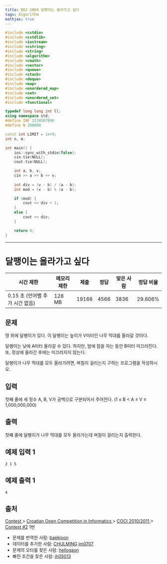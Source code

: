 ```yaml
---
title: BOJ 2869 달팽이는 올라가고 싶다
tags: Algorithm
mathjax: true
---
```



```c++
#include <cstdio>
#include <cstdlib>
#include <iostream>
#include <cstring>
#include <string>
#include <algorithm>
#include <cmath>
#include <vector>
#include <queue>
#include <stack>
#include <deque>
#include <map>
#include <unordered_map>
#include <set>
#include <unordered_set>
#include <functional>

typedef long long int ll;
using namespace std;
#define INF 1234567890
#define N 200000

const int LIMIT = 1e+9;
int n, m;

int main() {
	ios::sync_with_stdio(false);
	cin.tie(NULL);
	cout.tie(NULL);

	int a, b, v;
	cin >> a >> b >> v;
	
	int div = (v - b) / (a - b);
	int mod = (v - b) % (a - b);

	if (mod) {
		cout << div + 1;
	}
	else {
		cout << div;
	}

	return 0;
}


```

---

# 달팽이는 올라가고 싶다

| 시간 제한                       | 메모리 제한 | 제출  | 정답 | 맞은 사람 | 정답 비율 |
| ------------------------------- | ----------- | ----- | ---- | --------- | --------- |
| 0.15 초 (언어별 추가 시간 없음) | 128 MB      | 19166 | 4566 | 3836      | 29.606%   |

## 문제

땅 위에 달팽이가 있다. 이 달팽이는 높이가 V미터인 나무 막대를 올라갈 것이다.

달팽이는 낮에 A미터 올라갈 수 있다. 하지만, 밤에 잠을 자는 동안 B미터 미끄러진다. 또, 정상에 올라간 후에는 미끄러지지 않는다.

달팽이가 나무 막대를 모두 올라가려면, 며칠이 걸리는지 구하는 프로그램을 작성하시오.

## 입력

첫째 줄에 세 정수 A, B, V가 공백으로 구분되어서 주어진다. (1 ≤ B < A ≤ V ≤ 1,000,000,000)

## 출력

첫째 줄에 달팽이가 나무 막대를 모두 올라가는데 며칠이 걸리는지 출력한다.



## 예제 입력 1

```
2 1 5
```

## 예제 출력 1

```
4
```



## 출처

[Contest ](https://www.acmicpc.net/category/45)> [Croatian Open Competition in Informatics ](https://www.acmicpc.net/category/17)> [COCI 2010/2011 ](https://www.acmicpc.net/category/20)> [Contest #2](https://www.acmicpc.net/category/detail/76) 1번

- 문제를 번역한 사람: [baekjoon](https://www.acmicpc.net/user/baekjoon)
- 데이터를 추가한 사람: [CHULMING](https://www.acmicpc.net/user/CHULMING) [jm0707](https://www.acmicpc.net/user/jm0707)
- 문제의 오타를 찾은 사람: [hellogaon](https://www.acmicpc.net/user/hellogaon)
- 빠진 조건을 찾은 사람: [jh05013](https://www.acmicpc.net/user/jh05013)